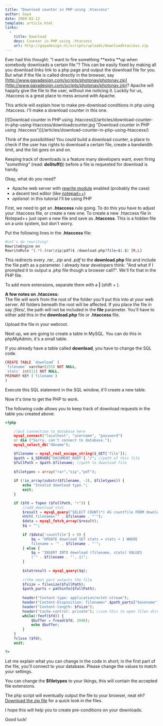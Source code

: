 ```yaml
---
title: "Download counter in PHP using .htaccess"
author: Gaya
date: 2009-02-12
template: article.html
links:
  -
    title: Download
    desc: Counter in PHP using .htaccess
    url: http://gayadesign.nl/scripts/uploads/downloadhtaccess.zip
---
```

Ever had this thought: "I want to fire something **extra **up when somebody downloads a certain file."? This can be easily fixed by making all you download links link to a php page and output the download file for you. But what if the file is called directly in the browser, say [http://www.gayadesign.com/scripts/photonav/photonav.zip](http://www.gayadesign.com/scripts/photonav/photonav.zip)? Apache will happily give the file to the user, without me noticing it. Luckily for us, .htaccess is a great place to mess around with Apache.

This article will explain how to make pre-download conditions in php using .htaccess. I'll make a download counter in this one.

<div class="border">[![Download counter in PHP using .htaccess](/articles/download-counter-in-php-using-htaccess/downloadcounter.jpg "Download counter in PHP using .htaccess")](/articles/download-counter-in-php-using-htaccess/)</div><span class="more"></span>

Think of the possibilities! You could build a download counter, a place to check if the user has rights to download a certain file, create a bandwidth limit, and the list goes on and on.

Keeping track of downloads is a feature many developers want, even firing *"something"* (read: **doStuff()**) before a file is requested for download is handy.

Okay, what do you need?

- Apache web server with [rewrite module](http://httpd.apache.org/docs/1.3/mod/mod_rewrite.html) enabled (probably the case)
- a decent text editor (like [notepad++](http://notepad-plus.sourceforge.net/))
- *optional*: in this tutorial I'll be using PHP

First, we need to get an **.htaccess** rule going. To do this you have to adjust your .htaccess file, or create a new one. To create a new .htaccess file in Notepad++ just open a new file and save as **.htaccess**. This is a hidden file on a unix system, but don't worry.

Put the following lines in the **.htaccess** file:


```php
#Let's do rewriting!
RewriteEngine on
RewriteRule ^(.*).(rar|zip|pdf)$ /download.php?file=$1.$2 [R,L]
```


This redirects every *.rar*, *.zip* and *.pdf* to the **download.php** file and include the file path as a parameter. I already hear developers think: "And what if I prompted it to output a .php file though a browser call?". We'll fix that in the PHP file.

To add more extensions, separate them with a **|** (shift + ).

**A few notes on .htaccess:**  
 The file will work from the root of the folder you'll put this into at your web server. All folders beneath the root will be affected. If you place the file in say */files/*, the path will not be included in the **file** parameter. You'll have to either add this in the **download.php** file or **.htaccess** file.

Upload the file in your webroot.

Next up, we are going to create a table in MySQL. You can do this in phpMyAdmin, it's a small table.

If you already have a table called **download**, you have to change the SQL code.


```php
CREATE TABLE `download` (
`filename` varchar(255) NOT NULL,
`stats` int(11) NOT NULL,
PRIMARY KEY (`filename`)
)
```


Execute this SQL statement in the SQL window, it'll create a new table.

Now it's time to get the PHP to work.

The following code allows you to keep track of download requests in the table you created above:


```php
<?php

    //put connection to database here
    mysql_connect("localhost", "username", "password")
    or die ("Sorry, can't connect to database.");
    mysql_select_db("dbname");

    $filename = mysql_real_escape_string($_GET['file']);
    $path = $_SERVER['DOCUMENT_ROOT']."/"; //path of this file
    $fullPath = $path.$filename; //path to download file
    
    $filetypes = array("rar","zip","pdf");
    
    if (!in_array(substr($filename, -3), $filetypes)) {
        echo "Invalid download type.";
        exit;
    }

    if ($fd = fopen ($fullPath, "r")) {
        //add download stat
        $result = mysql_query("SELECT COUNT(*) AS countfile FROM download
        WHERE filename='" . $filename . "'");
        $data = mysql_fetch_array($result);
        $q = "";
    
        if ($data['countfile'] > 0) {
            $q = "UPDATE download SET stats = stats + 1 WHERE
            filename = '" . $filename . "'";
        } else {
            $q = "INSERT INTO download (filename, stats) VALUES
            ('" . $filename . "', 1)";
        }
        
        $statresult = mysql_query($q);
        
        //the next part outputs the file
        $fsize = filesize($fullPath);
        $path_parts = pathinfo($fullPath);
        
        header("Content-type: application/octet-stream");
        header("Content-Disposition: filename=".$path_parts["basename"]."");
        header("Content-length: $fsize");
        header("Cache-control: private"); //use this to open files directly
        while(!feof($fd)) {
            $buffer = fread($fd, 2048);
            echo $buffer;
        }
    }
    fclose ($fd);
    exit;

?>
```


Let me explain what you can change in the code in short; in the first part of the file, you'll connect to your database. Please change the values to match your settings.

You can change the **$filetypes** to your likings, this will contain the accepted file extensions.

The php script will eventually output the file to your browser, neat eh? [Download the zip file](http://gayadesign.nl/scripts/uploads/downloadhtaccess.zip) for a quick look in the files.

I hope this will help you to create pre-conditions on your downloads.

Good luck!